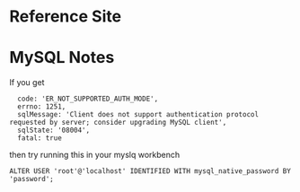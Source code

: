 # Reference Site


# MySQL Notes

If you get  
```
  code: 'ER_NOT_SUPPORTED_AUTH_MODE',
  errno: 1251,
  sqlMessage: 'Client does not support authentication protocol requested by server; consider upgrading MySQL client',
  sqlState: '08004',
  fatal: true
```

then try running this in your myslq workbench  
```
ALTER USER 'root'@'localhost' IDENTIFIED WITH mysql_native_password BY 'password';
```

